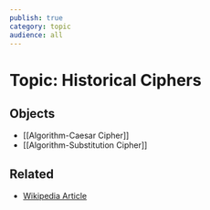 ```yaml
---
publish: true
category: topic
audience: all
---
```

# Topic: Historical Ciphers


## Objects
- [[Algorithm-Caesar Cipher]]
- [[Algorithm-Substitution Cipher]]

## Related
- [Wikipedia Article](https://en.wikipedia.org/wiki/Cipher)